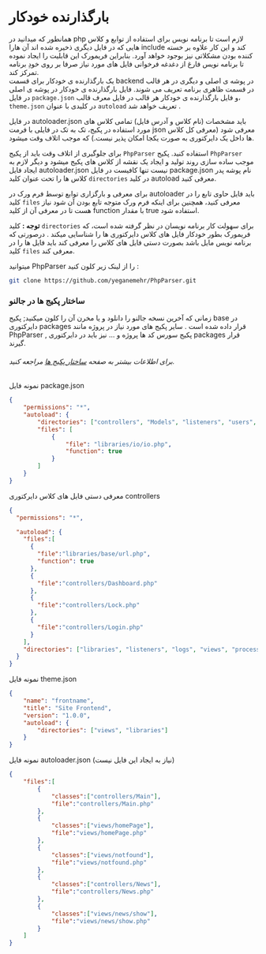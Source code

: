 # بارگذارنده خودکار
همانطور که میدانید در php لازم است تا برنامه نویس برای استفاده از توابع و کلاس هایی که در فایل دیگری ذخیره شده اند آن هارا include کند و این کار علاوه بر خسته کننده بودن مشکلاتی نیز بوجود خواهد آورد. بنابراین فریمورک این قابلیت را ایجاد نموده تا برنامه نویس فارغ از دغدغه فرخوانی فایل های مورد نیاز صرفا بر روی خودِ برنامه تمرکز کند.   
یک بارگذارنده ی خودکار برای قسمت backend در پوشه ی اصلی و دیگری در هر قالب در قسمت ظاهری برنامه تعریف می شوند. فایل بارگذارنده ی خودکار در پوشه ی اصلی در فایل `package.json` و فایل بارگذارنده ی خودکار هر قالب در فایل معرف قالب، `theme.json`  در کلیدی با عنوان `autoload` تعریف خواهد شد .   

در فایل autoloader.json باید مشخصات (نام کلاس و آدرس فایل) تمامی کلاس های مورد استفاده در پکیج، تک به تک در فایلی با فرمت json معرفی شود (معرفی کل کلاس ها داخل یک دایرکتوری به صورت یکجا امکان پذیر نیست.) که موجب اتلاف وقت میشود.

 برای جلوگیری از اتلاف وقت باید از پکیج `PhpParser` استفاده کنید. پکیج `PhpParser` موجب ساده سازی روند تولید و ایجاد یک نقشه از کلاس های پکیج میشود و دیگر لازم به ایجاد فایل autoloader.json نیست تنها کافیست در فایل package.json نام پوشه پدر کلاس ها را تحت عنوان کلید `directories` در کلید autoload معرفی کنید.

برای معرفی و بارگزاری توابع توسط فرم ورک در autoloader باید فایل حاوی تابع را در کلید `files` معرفی کنید، همچنین برای اینکه فرم ورک متوجه تابع بودن آن شود نیاز هست تا در معرفی آن از کلید function با مقدار true استفاده شود.

**توجه :** کلید `directories` برای سهولت کار برنامه نویسان در نظر گرفته شده است، که فریمورک بطور خودکار فایل های کلاس دایرکتوری ها را شناسایی میکند . درصورتی که برنامه نویس مایل باشد بصورت دستی فایل های کلاس را معرفی کند باید فایل ها را در کلید `files` معرفی کند.


میتوانید PhpParser را از لینک زیر کلون کنید :
```bash
git clone https://github.com/yeganemehr/PhpParser.git
```

### ساختار پکیج ها در جالنو
زمانی که آخرین نسخه جالنو را دانلود و یا مخرن آن را کلون میکنید; پکیج base در دایرکتوری packages قرار داده شده است .
سایر پکیج های مورد نیاز در پروژه مانند PhpParser , پکیج سورس کد ها پروژه و ... نیز باید در دایرکتوری packages قرار گیرند.

###### برای اطلاعات بیشتر به صفحه [ساختار پکیج ها](package.md) مراجعه کنید.

نمونه فایل package.json 
```json
{
    "permissions": "*",
	"autoload": {
		"directories": ["controllers", "Models", "listeners", "users", "libraries"],
		"files": [
			{
				"file": "libraries/io/io.php",
				"function": true
			}
		]
	}
}
```

معرفی دستی فایل های کلاس دایرکتوری controllers
```json
{
  "permissions": "*",

  "autoload": {
    "files":[
      {
        "file":"libraries/base/url.php",
        "function": true
      },
      {
        "file":"controllers/Dashboard.php"
      },
      {
        "file":"controllers/Lock.php"
      },
      {
        "file":"controllers/Login.php"
      }
    ],
    "directories": ["libraries", "listeners", "logs", "views", "processes"]
  }
}
```

نمونه فایل theme.json
```json
{
    "name": "frontname",
    "title": "Site Frontend",
    "version": "1.0.0",
	"autoload": {
        "directories": ["views", "libraries"]
    }
}
```


نمونه فایل autoloader.json (نیاز به ایجاد این فایل نیست)
```json
{
    "files":[
        {
            "classes":["controllers/Main"],
            "file":"controllers/Main.php"
        },
        {
            "classes":["views/homePage"],
            "file":"views/homePage.php"
        },
        {
            "classes":["views/notfound"],
            "file":"views/notfound.php"
        },
        {
            "classes":["controllers/News"],
            "file":"controllers/News.php"
        },
        {
            "classes":["views/news/show"],
            "file":"views/news/show.php"
        }
    ]
}
```
